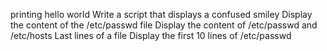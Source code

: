 printing hello world
Write a script that displays a confused smiley
Display the content of the /etc/passwd file
Display the content of /etc/passwd and /etc/hosts
Last lines of a file
Display the first 10 lines of /etc/passwd
